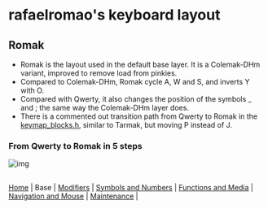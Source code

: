 # rafaelromao's keyboard layout

## Romak

- Romak is the layout used in the default base layer. It is a Colemak-DHm variant, improved to remove load from pinkies.
- Compared to Colemak-DHm, Romak cycle A, W and S, and inverts Y with O.
- Compared with Qwerty, it also changes the position of the symbols _ and ; the same way the Colemak-DHm layer does.
- There is a commented out transition path from Qwerty to Romak in the [keymap_blocks.h](../qmk/users/rafaelromao/definitions/keymap_blocks.h), similar to Tarmak, but moving P instead of J.

### From Qwerty to Romak in 5 steps

![img](https://i.imgur.com/PZgdUrN.png)

##
[Home](../readme.md) | 
Base |
[Modifiers](modifiers.md) |
[Symbols and Numbers](symbols.md) |
[Functions and Media](functions.md) | 
[Navigation and Mouse](navigation.md) |
[Maintenance](maintenance.md) |
